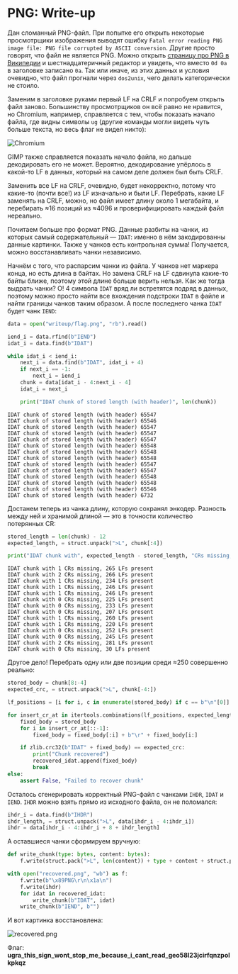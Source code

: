 # PNG: Write-up

Дан сломанный PNG-файл. При попытке его открыть некоторые просмотрщики изображения выводят ошибку `Fatal error reading PNG image file: PNG file corrupted by ASCII conversion`. Другие просто говорят, что файл не является PNG. Можно открыть [страницу про PNG в Википедии](https://en.wikipedia.org/wiki/PNG#File_format) и шестнадцатеричный редактор и увидеть, что вместо `0d 0a` в заголовке записано `0a`. Так или иначе, из этих данных и условия очевидно, что файл прогнали через `dos2unix`, чего делать категорически не стоило.

Заменим в заголовке руками первый LF на CRLF и попробуем открыть файл заново. Большинству просмотрщиков он всё равно не нравится, но Chromium, например, справляется с тем, чтобы показать начало файла, где видны символы `ug` (другие команды могли видеть чуть больше текста, но весь флаг не видел никто):

![Chromium](writeup/header_crlf_chromium.png)

GIMP также справляется показать начало файла, но дальше декодировать его не может. Вероятно, декодирование упёрлось в какой-то LF в данных, который на самом деле должен был быть CRLF.

Заменить все LF на CRLF, очевидно, будет некорректно, потому что какие-то (почти все!) из LF изначально и были LF. Перебрать, какие LF заменять на CRLF, можно, но файл имеет длину около 1 мегабайта, и перебирать ≈16 позиций из ≈4096 и проверифицировать каждый файл нереально.

Почитаем больше про формат PNG. Данные разбиты на чанки, из которых самый содержательный — `IDAT`: именно в нём закодированны данные картинки. Также у чанков есть контрольная сумма! Получается, можно восстанавливать чанки независимо.

Начнём с того, что распарсим чанки из файла. У чанков нет маркера конца, но есть длина в байтах. Но замена CRLF на LF сдвинула какие-то байты ближе, поэтому этой длине больше верить нельзя. Как же тогда выдрать чанки? О! 4 символа `IDAT` вряд ли встретятся подряд в данных, поэтому можно просто найти все вхождения подстроки `IDAT` в файле и найти границы чанков таким образом. А после последнего чанка `IDAT` будет чанк `IEND`:

```python
data = open("writeup/flag.png", "rb").read()

iend_i = data.rfind(b"IEND")
idat_i = data.find(b"IDAT")

while idat_i < iend_i:
    next_i = data.find(b"IDAT", idat_i + 4)
    if next_i == -1:
        next_i = iend_i
    chunk = data[idat_i - 4:next_i - 4]
    idat_i = next_i

    print("IDAT chunk of stored length (with header)", len(chunk))
```

```
IDAT chunk of stored length (with header) 65547
IDAT chunk of stored length (with header) 65546
IDAT chunk of stored length (with header) 65547
IDAT chunk of stored length (with header) 65547
IDAT chunk of stored length (with header) 65547
IDAT chunk of stored length (with header) 65548
IDAT chunk of stored length (with header) 65548
IDAT chunk of stored length (with header) 65548
IDAT chunk of stored length (with header) 65547
IDAT chunk of stored length (with header) 65547
IDAT chunk of stored length (with header) 65548
IDAT chunk of stored length (with header) 65548
IDAT chunk of stored length (with header) 65546
IDAT chunk of stored length (with header) 6732
```

Достанем теперь из чанка длину, которую сохранял энкодер. Разность между ней и хранимой длиной — это в точности количество потерянных CR:

```python
stored_length = len(chunk) - 12
expected_length, = struct.unpack(">L", chunk[:4])

print("IDAT chunk with", expected_length - stored_length, "CRs missing,", chunk.count(b'\n'), "LFs present")
```

```
IDAT chunk with 1 CRs missing, 265 LFs present
IDAT chunk with 2 CRs missing, 266 LFs present
IDAT chunk with 1 CRs missing, 234 LFs present
IDAT chunk with 1 CRs missing, 246 LFs present
IDAT chunk with 1 CRs missing, 246 LFs present
IDAT chunk with 0 CRs missing, 225 LFs present
IDAT chunk with 0 CRs missing, 233 LFs present
IDAT chunk with 0 CRs missing, 207 LFs present
IDAT chunk with 1 CRs missing, 260 LFs present
IDAT chunk with 1 CRs missing, 220 LFs present
IDAT chunk with 0 CRs missing, 252 LFs present
IDAT chunk with 0 CRs missing, 245 LFs present
IDAT chunk with 2 CRs missing, 281 LFs present
IDAT chunk with 0 CRs missing, 30 LFs present
```

Другое дело! Перебрать одну или две позиции среди ≈250 совершенно реально:

```python
stored_body = chunk[8:-4]
expected_crc, = struct.unpack(">L", chunk[-4:])

lf_positions = [i for i, c in enumerate(stored_body) if c == b"\n"[0]]

for insert_cr_at in itertools.combinations(lf_positions, expected_length - stored_length):
    fixed_body = stored_body
    for i in insert_cr_at[::-1]:
        fixed_body = fixed_body[:i] + b"\r" + fixed_body[i:]

    if zlib.crc32(b"IDAT" + fixed_body) == expected_crc:
        print("Chunk recovered")
        recovered_idat.append(fixed_body)
        break
else:
    assert False, "Failed to recover chunk"
```

Осталось сгенерировать корректный PNG-файл с чанками `IHDR`, `IDAT` и `IEND`. `IHDR` можно взять прямо из исходного файла, он не поломался:

```python
ihdr_i = data.find(b"IHDR")
ihdr_length, = struct.unpack(">L", data[ihdr_i - 4:ihdr_i])
ihdr = data[ihdr_i - 4:ihdr_i + 8 + ihdr_length]
```

А оставшиеся чанки сформируем вручную:

```python
def write_chunk(type: bytes, content: bytes):
    f.write(struct.pack(">L", len(content)) + type + content + struct.pack(">L", zlib.crc32(type + content)))

with open("recovered.png", "wb") as f:
    f.write(b"\x89PNG\r\n\x1a\n")
    f.write(ihdr)
    for idat in recovered_idat:
        write_chunk(b"IDAT", idat)
    write_chunk(b"IEND", b"")
```

И вот картинка восстановлена:

![recovered.png](writeup/recovered.png)

Флаг: **ugra_this_sign_wont_stop_me_because_i_cant_read_geo58l23jcirfqnzpolkpkqz**
